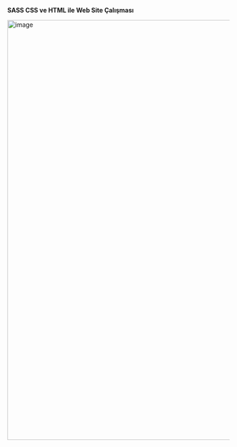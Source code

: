 <b>SASS CSS ve HTML ile Web Site Çalışması</b>

<img width="1904" height="953" alt="image" src="https://github.com/user-attachments/assets/a7ecd9bc-6108-43af-948f-e380ecd08ff5" />
